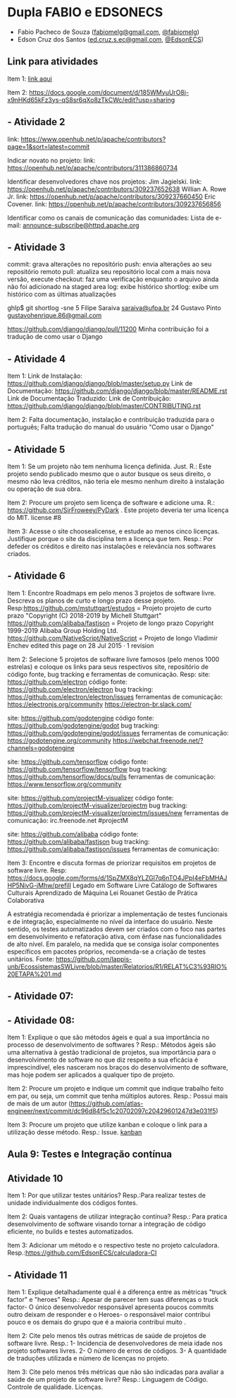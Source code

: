 # Dupla FABIO e EDSONECS

- Fabio Pacheco de Souza (fabiomelg@gmail.com, [@fabiomelg](https://github.com/fabiomelg))
- Edson Cruz dos Santos (ed.cruz.s.ec@gmail.com, [@EdsonECS](https://github.com/EdsonECS))

## Link para atividades

Item 1: [link aqui](https://drive.google.com/drive/folders/1--55mbvOZ6Ee6oO22as3uKx4GL3CFNat?usp=sharing)


Item 2: https://docs.google.com/document/d/185WMyuUrO8j-x9nHKd65kFz3ys-qS8sr6qXo8zTkCWc/edit?usp=sharing


## - Atividade 2
link: https://www.openhub.net/p/apache/contributors?page=1&sort=latest=commit

Indicar novato no projeto:
link: https://openhub.net/p/apache/contributors/311386860734

Identificar desenvolvedores chave nos projetos:
           Jim Jagielski. 
link: https://openhub.net/p/apache/contributors/309237652638
           Willian A. Rowe Jr.
           link: https://openhub.net/p/apache/contributors/309237660450
           Eric Covener.
           link: https://openhub.net/p/apache/contributors/309237656856

Identificar como os canais de comunicação das comunidades:
Lista de e-mail: announce-subscribe@httpd.apache.org

## - Atividade 3

commit: grava alterações no repositório
push: envia alterações ao seu repositório remoto
pull: atualiza seu repositório local com a mais nova versão, execute 
checkout: faz uma verificação enquanto o arquivo ainda não foi adicionado na staged area
log: exibe histórico
shortlog: exibe um histórico com as últimas atualizações

ghlp$ git shortlog -sne
     5  Filipe Saraiva <saraiva@ufpa.br>
    24  Gustavo Pinto <gustavohenrique.86@gmail.com>

https://github.com/django/django/pull/11200
Minha contribuição foi a tradução de como usar o Django       

## - Atividade 4

Item 1:
Link de Instalação: https://github.com/django/django/blob/master/setup.py
Link de Documentação: https://github.com/django/django/blob/master/README.rst
Link de Documentação Traduzido: 
Link de Contribuição: https://github.com/django/django/blob/master/CONTRIBUTING.rst

Item 2:
Falta documentação, instalação e contribuição traduzida para o português;
Falta tradução do manual do usuário "Como usar o Django"

## - Atividade 5

Item 1: Se um projeto não tem nenhuma licença definida. Just.
R.: Este projeto sendo publicado mesmo que o autor busque os seus direito, o mesmo não leva créditos, não teria ele mesmo nenhum direito à instalação ou operação de sua obra.

Item 2: Procure um projeto sem licença de software e adicione uma.
R.: https://github.com/SirFroweey/PyDark  . Este projeto deveria ter uma licença do MIT. license #8

Item 3: Acesse o site choosealicense, e estude ao menos cinco licenças. Justifique porque o site da disciplina tem a licença que tem.
Resp.: Por defeder os créditos e direito nas instalações e relevância nos softwares criados.  

## - Atividade 6

Item 1: Encontre Roadmaps em pelo menos 3 projetos de software livre. Descreva os planos de curto e longo prazo desse projeto.
   Resp:https://github.com/mstuttgart/estudos = Projeto projeto de curto prazo "Copyright (C) 2018-2019 by Michell Stuttgart"
   https://github.com/alibaba/fastjson = Projeto de longo prazo Copyright 1999-2019 Alibaba Group Holding Ltd.
   https://github.com/NativeScript/NativeScript = Projeto de longo Vladimir Enchev edited this page on 28 Jul 2015 · 1 revision

Item 2: Selecione 5 projetos de software livre famosos (pelo menos 1000 estrelas) e coloque os links para seus respectivos site, repositório de código fonte, bug tracking e ferramentas de comunicação. Resp: 
site: https://github.com/electron
código fonte: https://github.com/electron/electron
bug tracking: https://github.com/electron/electron/issues
ferramentas de comunicação: https://electronjs.org/community
                            https://electron-br.slack.com/

site: https://github.com/godotengine
código fonte: https://github.com/godotengine/godot
bug tracking: https://github.com/godotengine/godot/issues
ferramentas de comunicação: https://godotengine.org/community
                            https://webchat.freenode.net/?channels=godotengine

site: https://github.com/tensorflow
código fonte: https://github.com/tensorflow/tensorflow
bug tracking: https://github.com/tensorflow/docs/pulls
ferramentas de comunicação: https://www.tensorflow.org/community

site: https://github.com/projectM-visualizer
código fonte: https://github.com/projectM-visualizer/projectm
bug tracking: https://github.com/projectM-visualizer/projectm/issues/new
ferramentas de comunicação: irc.freenode.net #projectM

site: https://github.com/alibaba
código fonte: https://github.com/alibaba/fastjson
bug tracking: https://github.com/alibaba/fastjson/issues
ferramentas de comunicação: 

Item 3: Encontre e discuta formas de priorizar requisitos em projetos de software livre.
   Resp: https://docs.google.com/forms/d/1SpZMX8qYLZGl7q6nTO4JPpI4eFbMHAJHP5NivG-jMhw/prefill
   Legado em Software Livre
   Catálogo de Softwares Culturais
   Aprendizado de Máquina Lei Rouanet
   Gestão de Prática Colaborativa

   A estratégia recomendada é priorizar a implementação de testes funcionais e de integração, especialmente no nível da interface do usuário. Neste sentido, os testes automatizados devem ser criados com o foco nas partes em desenvolvimento e refatoração ativa, com ênfase nas funcionalidades de alto nível. Em paralelo, na medida que se consiga isolar componentes específicos em pacotes próprios, recomenda-se a criação de testes unitários.
   Fonte: https://github.com/lappis-unb/EcossistemasSWLivre/blob/master/Relatorios/R1/RELAT%C3%93RIO%20ETAPA%201.md

## - Atividade 07:



## - Atividade 08:

Item 1: Explique o que são métodos ágeis e qual a sua importância no processo de desenvolvimento de softwares ?
Resp.: Métodos ágeis são uma alternativa à gestão tradicional de projetos, sua importância para o desenvolvimento de software no que diz respeito a sua eficácia é imprescindível, eles nasceram nos braços do desenvolvimento de software, mas hoje podem ser aplicados a qualquer tipo de projeto.

Item 2: Procure um projeto e indique um commit que indique trabalho feito em par, ou seja, um commit que tenha múltiplos autores.
Resp.: Possui mais de mais de um autor (https://github.com/atlas-engineer/next/commit/dc96d84f5c1c20702097c20429601247d3e031f5)

Item 3: Procure um projeto que utilize kanban e coloque o link para a utilização desse método.
Resp.: Issue. [kanban](https://github.com/praia/appmenu/issues/4#)

## Aula 9: Testes e Integração contínua


## Atividade 10

Item 1: Por que utilizar testes unitários?
Resp.:Para realizar testes de unidade individualmente dos códigos fontes. 

Item 2: Quais vantagens de utilizar integração contínua?
Resp.: Para pratica desenvolvimento de software visando tornar a integração de código eficiente, no builds e testes automatizados.

Item 3: Adicionar um método e o respectivo teste no projeto calculadora.
Resp.:https://github.com/EdsonECS/calculadora-CI

## - Atividade 11

Item 1: Explique detalhadamente qual é a diferença entre as métricas "truck factor" e "heroes"
Resp.: Apesar de parecer tem suas diferenças o truck factor- O único desenvolvedor responsável apresenta poucos commits outro deixam de responder e o Heroes- o responsável maior contribui pouco e os demais do grupo que é a maioria contribui muito .

Item 2: Cite pelo menos tês outras métricas de saúde de projetos de software livre.
Resp.: 1- Incidencia de desenvolvedores de meia idade nos projeto softwares livres.
       2- O número de erros de códigos.
       3- A quantidade de traduções utilizada e número de licenças no projeto.
       
Item 3: Cite pelo menos três métricas que não são indicadas para avaliar a saúde de um projeto de software livre?
Resp.: Linguagem de Código.
       Controle de qualidade.
       Licenças.
